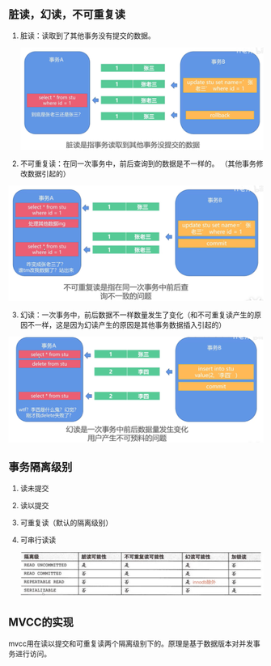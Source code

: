 ## 脏读，幻读，不可重复读

1. 脏读：读取到了其他事务没有提交的数据。

   <img src="./page/image-20240529193511030.png" alt="image-20240529193511030" style="zoom:67%;" />

2. 不可重复读：在同一次事务中，前后查询到的数据是不一样的。 （其他事务修改数据引起的）

<img src="./page/image-20240529193442237.png" alt="image-20240529193442237" style="zoom:67%;" />

3. 幻读：一次事务中，前后数据不一样数量发生了变化（和不可重复读产生的原因不一样，这是因为幻读产生的原因是其他事务数据插入引起的）

<img src="./page/image-20240529193718914.png" alt="image-20240529193718914" style="zoom:67%;" />

## 事务隔离级别

1. 读未提交

2. 读以提交

3. 可重复读（默认的隔离级别）

4. 可串行读读

   ![image-20240529194005238](./page/image-20240529194005238.png)

## MVCC的实现

mvcc用在读以提交和可重复读两个隔离级别下的。原理是基于数据版本对并发事务进行访问。